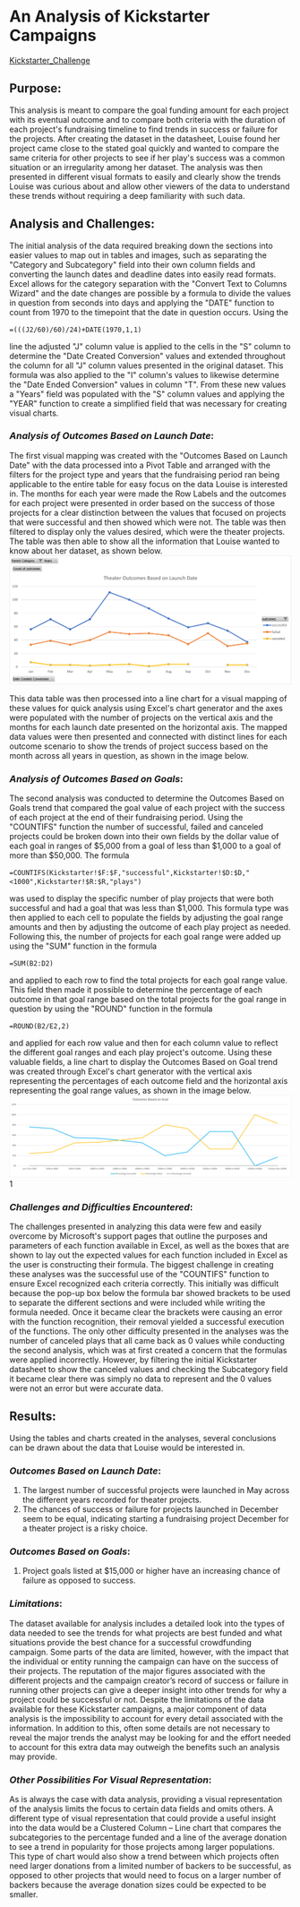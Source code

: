 # An Analysis of Kickstarter Campaigns
[Kickstarter_Challenge](Kickstarter_Challenge.zip)

## **Purpose**:
This analysis is meant to compare the goal funding amount for each project with its eventual outcome and to compare both criteria with the duration of each project's fundraising timeline to find trends in success or failure for the projects. After creating the dataset in the datasheet, Louise found her project came close to the stated goal quickly and wanted to compare the same criteria for other projects to see if her play's success was a common situation or an irregularity among her dataset. The analysis was then presented in different visual formats to easily and clearly show the trends Louise was curious about and allow other viewers of the data to understand these trends without requiring a deep familiarity with such data.

## **Analysis and Challenges**:

The initial analysis of the data required breaking down the sections into easier values to map out in tables and images, such as separating the "Category and Subcategory" field into their own column fields and converting the launch dates and deadline dates into easily read formats. Excel allows for the category separation with the "Convert Text to Columns Wizard" and the date changes are possible by a formula to divide the values in question from seconds into days and applying the "DATE" function to count from 1970 to the timepoint that the date in question occurs. Using the 
```
=(((J2/60)/60)/24)+DATE(1970,1,1) 
```
line the adjusted "J" column value is applied to the cells in the "S" column to determine the "Date Created Conversion" values and extended throughout the column for all "J" column values presented in the original dataset. This formula was also applied to the "I" column's values to likewise determine the "Date Ended Conversion" values in column "T". From these new values a "Years" field was populated with the "S" column values and applying the "YEAR" function to create a simplified field that was necessary for creating visual charts.

### *Analysis of Outcomes Based on Launch Date*:
The first visual mapping was created with the "Outcomes Based on Launch Date" with the data processed into a Pivot Table and arranged with the filters for the project type and years that the fundraising period ran being applicable to the entire table for easy focus on the data Louise is interested in. The months for each year were made the Row Labels and the outcomes for each project were presented in order based on the success of those projects for a clear distinction between the values that focused on projects that were successful and then showed which were not. The table was then filtered to display only the values desired, which were the theater projects. The table was then able to show all the information that Louise wanted to know about her dataset, as shown below.
![Theater_Outcomes_vs_Launch](resources/Theater_Outcomes_vs_Launch.png)
  
This data table was then processed into a line chart for a visual mapping of these values for quick analysis using Excel's chart generator and the axes were populated with the number of projects on the vertical axis and the months for each launch date presented on the horizontal axis. The mapped data values were then presented and connected with distinct lines for each outcome scenario to show the trends of project success based on the month across all years in question, as shown in the image below.

### *Analysis of Outcomes Based on Goals*:
The second analysis was conducted to determine the Outcomes Based on Goals trend that compared the goal value of each project with the success of each project at the end of their fundraising period. Using the "COUNTIFS" function the number of successful, failed and canceled projects could be broken down into their own fields by the dollar value of each goal in ranges of $5,000 from a goal of less than $1,000 to a goal of more than $50,000. The formula

```
=COUNTIFS(Kickstarter!$F:$F,"successful",Kickstarter!$D:$D,"<1000",Kickstarter!$R:$R,"plays")
```

was used to display the specific number of play projects that were both successful and had a goal that was less than $1,000. This formula type was then applied to each cell to populate the fields by adjusting the goal range amounts and then by adjusting the outcome of each play project as needed. Following this, the number of projects for each goal range were added up using the "SUM" function in the formula

```
=SUM(B2:D2)
``` 

and applied to each row to find the total projects for each goal range value. This field then made it possible to determine the percentage of each outcome in that goal range based on the total projects for the goal range in question by using the "ROUND" function in the formula

```
=ROUND(B2/E2,2)
```

and applied for each row value and then for each column value to reflect the different goal ranges and each play project's outcome. Using these valuable fields, a line chart to display the Outcomes Based on Goal trend was created through Excel's chart generator with the vertical axis representing the percentages of each outcome field and the horizontal axis representing the goal range values, as shown in the image below.
![Outcomes_vs_Goals](resources/Outcomes_vs_Goals.png)1

### *Challenges and Difficulties Encountered*:
The challenges presented in analyzing this data were few and easily overcome by Microsoft's support pages that outline the purposes and parameters of each function available in Excel, as well as the boxes that are shown to lay out the expected values for each function included in Excel as the user is constructing their formula. The biggest challenge in creating these analyses was the successful use of the "COUNTIFS" function to ensure Excel recognized each criteria correctly. This initially was difficult because the pop-up box below the formula bar showed brackets to be used to separate the different sections and were included while writing the formula needed. Once it became clear the brackets were causing an error with the function recognition, their removal yielded a successful execution of the functions. The only other difficulty presented in the analyses was the number of canceled plays that all came back as 0 values while conducting the second analysis, which was at first created a concern that the formulas were applied incorrectly. However, by filtering the initial Kickstarter datasheet to show the canceled values and checking the Subcategory field it became clear there was simply no data to represent and the 0 values were not an error but were accurate data.

## **Results**:
Using the tables and charts created in the analyses, several conclusions can be drawn about the data that Louise would be interested in. 
### *Outcomes Based on Launch Date*:
1. The largest number of successful projects were launched in May across the different years recorded for theater projects.
2. The chances of success or failure for projects launched in December seem to be equal, indicating starting a fundraising project December for a theater project is a risky choice.

### *Outcomes Based on Goals*: 
1. Project goals listed at $15,000 or higher have an increasing chance of failure as opposed to success.

### *Limitations*:
The dataset available for analysis includes a detailed look into the types of data needed to see the trends for what projects are best funded and what situations provide the best chance for a successful crowdfunding campaign. Some parts of the data are limited, however, with the impact that the individual or entity running the campaign can have on the success of their projects. The reputation of the major figures associated with the different projects and the campaign creator’s record of success or failure in running other projects can give a deeper insight into other trends for why a project could be successful or not. Despite the limitations of the data available for these Kickstarter campaigns, a major component of data analysis is the impossibility to account for every detail associated with the information. In addition to this, often some details are not necessary to reveal the major trends the analyst may be looking for and the effort needed to account for this extra data may outweigh the benefits such an analysis may provide.

### *Other Possibilities For Visual Representation*:
As is always the case with data analysis, providing a visual representation of the analysis limits the focus to certain data fields and omits others. A different type of visual representation that could provide a useful insight into the data would be a Clustered Column – Line chart that compares the subcategories to the percentage funded and a line of the average donation to see a trend in popularity for those projects among larger populations. This type of chart would also show a trend between which projects often need larger donations from a limited number of backers to be successful, as opposed to other projects that would need to focus on a larger number of backers because the average donation sizes could be expected to be smaller.



